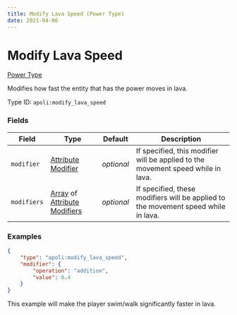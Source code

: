 ```yaml
---
title: Modify Lava Speed (Power Type)
date: 2021-04-06
---
```


# Modify Lava Speed

[Power Type](../power_types.md)

Modifies how fast the entity that has the power moves in lava.

Type ID: `apoli:modify_lava_speed`

### Fields

Field  | Type | Default | Description
-------|------|---------|------------
`modifier`  | [Attribute Modifier](../data_types/attribute_modifier.md) | _optional_ | If specified, this modifier will be applied to the movement speed while in lava.
`modifiers` | [Array](../data_types/array.md) of [Attribute Modifiers](../data_types/attribute_modifier.md) | _optional_ | If specified, these modifiers will be applied to the movement speed while in lava.

### Examples

```json
{
	"type": "apoli:modify_lava_speed",
	"modifier": {
		"operation": "addition",
		"value": 0.4
	}
}
```

This example will make the player swim/walk significantly faster in lava.
